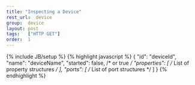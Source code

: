 ```yaml
---
title: "Inspecting a Device"
rest_url:  device
group:  device
layout: post
tags:   ["HTTP GET"]
order:  1
---
```

{% include JB/setup %}
{% highlight javascript %}
{
    "id":       "deviceId",
    "name":     "deviceName",
    "started":  false,  /* or true */
    "properties": [
        /* List of property structures */
    ],
    "ports": [
        /* List of port structures */
    ]
}
{% endhighlight %}